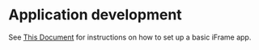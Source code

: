# Application development

See [This Document](./templates/template.app/README.md) for instructions on how to set up a basic iFrame app.
